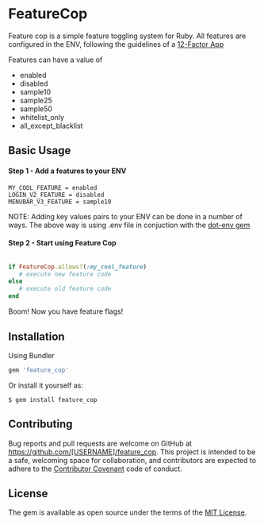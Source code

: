# FeatureCop

Feature cop is a simple feature toggling system for Ruby. All features are configured in the ENV, following the guidelines of a [12-Factor App](http://12factor.net/config)

Features can have a value of
- enabled
- disabled
- sample10
- sample25
- sample50
- whitelist_only
- all_except_blacklist

## Basic Usage

#### Step 1 - Add a features to your ENV

```
MY_COOL_FEATURE = enabled
LOGIN_V2_FEATURE = disabled
MENUBAR_V3_FEATURE = sample10

```

NOTE:
Adding key values pairs to your ENV can be done in a number of ways. The above way is using .env file in conjuction with the [dot-env gem](https://github.com/bkeepers/dotenv)


#### Step 2 - Start using Feature Cop

```ruby

if FeatureCop.allows?(:my_cool_feature)
   # execute new feature code
else
   # execute old feature code
end
```


Boom! Now you have feature flags!


## Installation

Using Bundler

```ruby
gem 'feature_cop'

```

Or install it yourself as:

    $ gem install feature_cop



## Contributing

Bug reports and pull requests are welcome on GitHub at https://github.com/[USERNAME]/feature_cop. This project is intended to be a safe, welcoming space for collaboration, and contributors are expected to adhere to the [Contributor Covenant](http://contributor-covenant.org) code of conduct.


## License

The gem is available as open source under the terms of the [MIT License](http://opensource.org/licenses/MIT).


